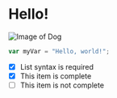 # Hello!
![Image of Dog](https://encrypted-tbn3.gstatic.com/images?q=tbn:ANd9GcT7oMT9Zh1KCsr7hkp6oXBlyC1BYdQtMUShN6z12M4vy1Q54AR1vzvV_pX3LXVti7utLw4xqtDcuoR9w2-PFTxVo57lk5izB3btMCV2bWY)
``` javascript
var myVar = "Hello, world!";
```
- [x] List syntax is required
- [x] This item is complete
- [ ] This item is not complete
